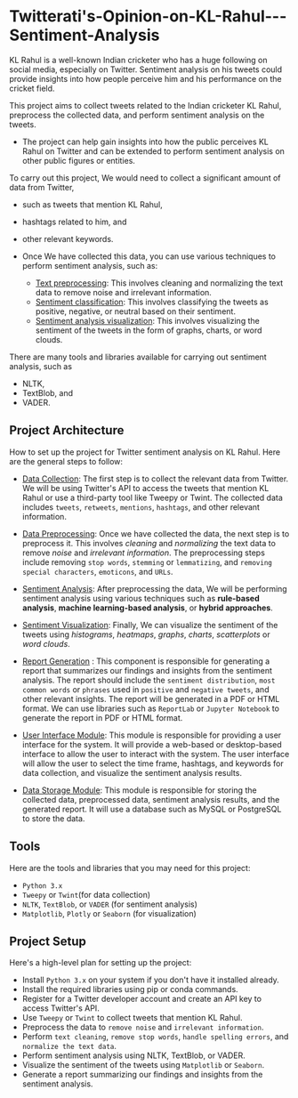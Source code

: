 # Twitterati's-Opinion-on-KL-Rahul---Sentiment-Analysis

KL Rahul is a well-known Indian cricketer who has a huge following on social media, especially on Twitter. Sentiment analysis on his tweets could provide insights into how people perceive him and his performance on the cricket field.

This project aims to collect tweets related to the Indian cricketer KL Rahul, preprocess the collected data, and perform sentiment analysis on the tweets. 
- The project can help gain insights into how the public perceives KL Rahul on Twitter and can be extended to perform sentiment analysis on other public figures or entities.

To carry out this project, We would need to collect a significant amount of data from Twitter, 
  - such as tweets that mention KL Rahul, 
  - hashtags related to him, and 
  - other relevant keywords. 
  
- Once We have collected this data, you can use various techniques to perform sentiment analysis, such as:

   - [Text preprocessing](): This involves cleaning and normalizing the text data to remove noise and irrelevant information.
   - [Sentiment classification](): This involves classifying the tweets as positive, negative, or neutral based on their sentiment.
   - [Sentiment analysis visualization](): This involves visualizing the sentiment of the tweets in the form of graphs, charts, or word clouds.

There are many tools and libraries available for carrying out sentiment analysis, such as 
  - NLTK, 
  - TextBlob, and 
  - VADER.
  
  
## Project Architecture 

How to set up the project for Twitter sentiment analysis on KL Rahul. Here are the general steps to follow:

- [Data Collection](): The first step is to collect the relevant data from Twitter. We will be using Twitter's API to access the tweets that mention KL Rahul or use a third-party tool like Tweepy or Twint. The collected data includes `tweets`, `retweets`, `mentions`, `hashtags`, and other relevant information.

- [Data Preprocessing](): Once we have collected the data, the next step is to preprocess it. This involves *cleaning* and *normalizing* the text data to remove *noise* and *irrelevant information*. The preprocessing steps include removing `stop words`, `stemming` or `lemmatizing`, and `removing special characters`, `emoticons`, and `URLs`.

- [Sentiment Analysis](): After preprocessing the data, We will be performing sentiment analysis using various techniques such as **rule-based analysis**, **machine learning-based analysis**, or **hybrid approaches**.

- [Sentiment Visualization](): Finally, We can visualize the sentiment of the tweets using *histograms*, *heatmaps*, *graphs*, *charts*, *scatterplots* or *word clouds*.

- [Report Generation]() : This component is responsible for generating a report that summarizes our findings and insights from the sentiment analysis. The report should include the `sentiment distribution`, `most common words` or `phrases` used in `positive` and `negative tweets`, and other relevant insights.
The report will be generated in a PDF or HTML format. We can use libraries such as `ReportLab` or `Jupyter Notebook` to generate the report in PDF or HTML format.

- [User Interface Module](): This module is responsible for providing a user interface for the system. It will provide a web-based or desktop-based interface to allow the user to interact with the system. The user interface will allow the user to select the time frame, hashtags, and keywords for data collection, and visualize the sentiment analysis results.

- [Data Storage Module](): This module is responsible for storing the collected data, preprocessed data, sentiment analysis results, and the generated report. It will use a database such as MySQL or PostgreSQL to store the data.

## Tools

Here are the tools and libraries that you may need for this project:

- `Python 3.x`
- `Tweepy` or `Twint`(for data collection)
- `NLTK`, `TextBlob`, or `VADER` (for sentiment analysis)
- `Matplotlib`, `Plotly` or `Seaborn` (for visualization)


## Project Setup 

Here's a high-level plan for setting up the project:

- Install `Python 3.x` on your system if you don't have it installed already.
- Install the required libraries using pip or conda commands.
- Register for a Twitter developer account and create an API key to access Twitter's API.
- Use `Tweepy` or `Twint` to collect tweets that mention KL Rahul.
- Preprocess the data to `remove noise` and `irrelevant information`. 
- Perform `text cleaning`, `remove stop words`, `handle spelling errors`, and `normalize the text data`.
- Perform sentiment analysis using NLTK, TextBlob, or VADER. 
- Visualize the sentiment of the tweets using `Matplotlib` or `Seaborn`.
- Generate a report summarizing our findings and insights from the sentiment analysis.
